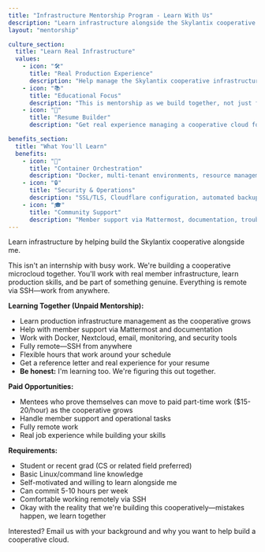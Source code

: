 ```yaml
---
title: "Infrastructure Mentorship Program - Learn With Us"
description: "Learn infrastructure alongside the Skylantix cooperative. Real production experience with Nextcloud, email, Docker, and more. Remote mentorship for students."
layout: "mentorship"

culture_section:
  title: "Learn Real Infrastructure"
  values:
    - icon: "🛠️"
      title: "Real Production Experience"
      description: "Help manage the Skylantix cooperative infrastructure. Learn Docker, monitoring, backups, and incident response with real users depending on you."
    - icon: "📚"
      title: "Educational Focus"
      description: "This is mentorship as we build together, not just free labor. Learn production skills that most students don't get until years into their career."
    - icon: "💼"
      title: "Resume Builder"
      description: "Get real experience managing a cooperative cloud for actual members. Handle support, work with paying users. Plus a reference letter."

benefits_section:
  title: "What You'll Learn"
  benefits:
    - icon: "🐳"
      title: "Container Orchestration"
      description: "Docker, multi-tenant environments, resource management, and deployment automation for Nextcloud, email, Bitwarden, and more."
    - icon: "🔒"
      title: "Security & Operations"
      description: "SSL/TLS, Cloudflare configuration, automated backups, monitoring, alerting, and incident response in production."
    - icon: "🎓"
      title: "Community Support"
      description: "Member support via Mattermost, documentation, troubleshooting, and communicating with real cooperative members."
---
```


Learn infrastructure by helping build the Skylantix cooperative alongside me.

This isn't an internship with busy work. We're building a cooperative microcloud together. You'll work with real member infrastructure, learn production skills, and be part of something genuine. Everything is remote via SSH—work from anywhere.

**Learning Together (Unpaid Mentorship):**
- Learn production infrastructure management as the cooperative grows
- Help with member support via Mattermost and documentation
- Work with Docker, Nextcloud, email, monitoring, and security tools
- Fully remote—SSH from anywhere
- Flexible hours that work around your schedule
- Get a reference letter and real experience for your resume
- **Be honest:** I'm learning too. We're figuring this out together.

**Paid Opportunities:**
- Mentees who prove themselves can move to paid part-time work ($15-20/hour) as the cooperative grows
- Handle member support and operational tasks
- Fully remote work
- Real job experience while building your skills

**Requirements:**
- Student or recent grad (CS or related field preferred)
- Basic Linux/command line knowledge
- Self-motivated and willing to learn alongside me
- Can commit 5-10 hours per week
- Comfortable working remotely via SSH
- Okay with the reality that we're building this cooperatively—mistakes happen, we learn together

Interested? Email us with your background and why you want to help build a cooperative cloud.

